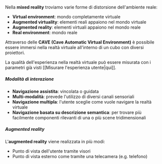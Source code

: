 Nella **mixed reality** troviamo varie forme di distorsione dell'ambiente reale:
- **Virtual environment**: mondo completamente virtuale
- **Augmented virtuality**: elementi reali appaiono nel mondo virtuale
- **Augmented reality**: elementi virtuali appaiono nel mondo reale
- **Real environment**: mondo reale

Attraverso delle **CAVE (Cave Automatic Virtual Environment)** è possibile essere immersi nella realtà virtuale all'interno di un cubo con diversi proiettori.

La qualità dell'esperienza nella realtà virtuale può essere misurata con i parametri già visti [[Misurare l'esperienza utente|qui]].

##### Modalità di interazione
- **Navigazione assistita**: vincolata o guidata
- **Multi-modalità**: prevede l'utilizzo di diversi canali sensoriali
- **Navigazione multipla**: l'utente sceglie come vuole navigare la realtà virtuale
- **Navigazione basata su descrizione semantica**: per trovare più facilmente componenti rilevanti di una o più scene tridimensionali

##### Augmented reality
L'**augmented reality** viene realizzata in più modi:
- Punto di vista dell'utente tramite visori
- Punto di vista esterno come tramite una telecamera (e.g. telefono)

